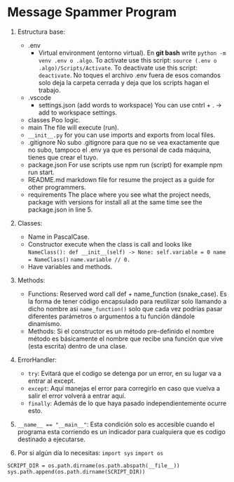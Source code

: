 
# Message Spammer Program

1. Estructura base:

   - .env
     - Virtual environment (entorno virtual).
       En **git bash** write `python -m venv .env o .algo`.
       To activate use this script: `source (.env o .algo)/Scripts/Activate`.
       To deactivate use this script: `deactivate`.
       No toques el archivo .env fuera de esos comandos solo deja la carpeta cerrada y deja que los scripts hagan el trabajo.
   - .vscode
     - settings.json (add words to workspace)
       You can use cntrl + . -> add to workspace settings.
   - classes
     Poo logic.
   - main
     The file will execute (run).
   - `__init__.py`
     for you can use imports and exports from local files.
   - .gitignore
     No subo .gitignore para que no se vea exactamente que no subo, tampoco el .env ya que es personal de cada máquina, tienes que crear el tuyo.
   - package.json
     For use scripts use npm run (script) for example npm run start.
   - README.md
     markdown file for resume the project as a guide for other programmers.
   - requirements
     The place where you see what the project needs, package with versions for install all at the same time see the package.json in line 5.

2. Classes:

    - Name in PascalCase.
    - Constructor execute when the class is call and looks like `NameClass(): def __init__(self) -> None: self.variable = 0 name = NameClass()`
      `name.variable // 0.`
    - Have variables and methods.

3. Methods:
   - Functions:
     Reserved word call def + name_function (snake_case).
     Es la forma de tener código encapsulado para reutilizar solo llamando a dicho nombre asi `name_function()` solo que cada vez podrías pasar
     diferentes parámetros o argumentos a tu función dándole dinamismo.
   - Methods:
     Si el constructor es un método pre-definido el nombre método es básicamente el nombre que recibe una función que vive (esta escrita) dentro
     de una clase.

4. ErrorHandler:
   - `try`: Evitará que el codigo se detenga por un error, en su lugar va a entrar al except.
   - `except`: Aquí manejas el error para corregirlo en caso que vuelva a salir el error volverá a entrar aquí.
   - `finally`: Además de lo que haya pasado independientemente ocurre esto.

5. `__name__ == "__main__"`:
   Esta condición solo es accesible cuando el programa esta corriendo es un indicador para cualquiera que es codigo destinado a ejecutarse.

6. Por si algún día lo necesitas:
  `import sys`
  `import os`

  `SCRIPT_DIR = os.path.dirname(os.path.abspath(__file__))`
  `sys.path.append(os.path.dirname(SCRIPT_DIR))`
